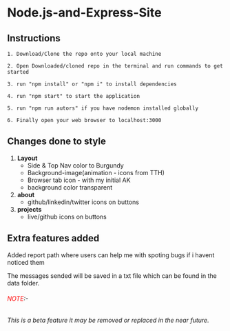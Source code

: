 # Node.js-and-Express-Site

Instructions
------
```
1. Download/Clone the repo onto your local machine

2. Open Downloaded/cloned repo in the terminal and run commands to get started

3. run "npm install" or "npm i" to install dependencies

4. run "npm start" to start the application

5. run "npm run autors" if you have nodemon installed globally

6. Finally open your web browser to localhost:3000
```

Changes done to style
------
1. **Layout**
    * Side & Top Nav color to Burgundy
    * Background-image(animation - icons from TTH)
    * Browser tab icon - with my initial AK
    * background color transparent
2. **about**
    * github/linkedin/twitter icons on buttons
3. **projects**
    * live/github icons on buttons

Extra features added
------
Added report path where users can help me with spoting bugs if i havent noticed them

The messages sended will be saved in a txt file which can be found in the data folder.

<h6><span style="color:red">NOTE</span>:-</h6>

<h6>This is a beta feature it may be removed or replaced in the near future.</h6>
